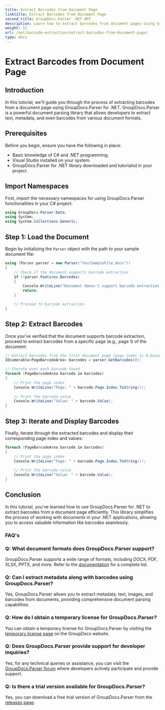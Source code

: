 ```yaml
---
title: Extract Barcodes from Document Page
linktitle: Extract Barcodes from Document Page
second_title: GroupDocs.Parser .NET API
description: Learn how to extract barcodes from document pages using GroupDocs.Parser for .NET. This tutorial provides step-by-step guidance for barcode extraction.
weight: 12
url: /net/barcode-extraction/extract-barcodes-from-document-page/
type: docs
---
```

# Extract Barcodes from Document Page

## Introduction
In this tutorial, we'll guide you through the process of extracting barcodes from a document page using GroupDocs.Parser for .NET. GroupDocs.Parser is a powerful document parsing library that allows developers to extract text, metadata, and even barcodes from various document formats.
## Prerequisites

Before you begin, ensure you have the following in place:
- Basic knowledge of C# and .NET programming.
- Visual Studio installed on your system.
- GroupDocs.Parser for .NET library downloaded and tutorialsd in your project.
## Import Namespaces
First, import the necessary namespaces for using GroupDocs.Parser functionalities in your C# project:

```csharp
using GroupDocs.Parser.Data;
using System;
using System.Collections.Generic;
```
## Step 1: Load the Document

Begin by initializing the `Parser` object with the path to your sample document file:

```csharp
using (Parser parser = new Parser("YourSampleFile.docx"))
{
    // Check if the document supports barcode extraction
    if (!parser.Features.Barcodes)
    {
        Console.WriteLine("Document doesn't support barcode extraction.");
        return;
    }

    // Proceed to barcode extraction
}
```
## Step 2: Extract Barcodes

Once you've verified that the document supports barcode extraction, proceed to extract barcodes from a specific page (e.g., page 1) of the document:

```csharp
// Extract barcodes from the first document page (page index is 0-based)
IEnumerable<PageBarcodeArea> barcodes = parser.GetBarcodes(0);

// Iterate over each barcode found
foreach (PageBarcodeArea barcode in barcodes)
{
    // Print the page index
    Console.WriteLine("Page: " + barcode.Page.Index.ToString());
    
    // Print the barcode value
    Console.WriteLine("Value: " + barcode.Value);
}
```
## Step 3: Iterate and Display Barcodes

Finally, iterate through the extracted barcodes and display their corresponding page index and values:

```csharp
foreach (PageBarcodeArea barcode in barcodes)
{
    // Print the page index
    Console.WriteLine("Page: " + barcode.Page.Index.ToString());
    
    // Print the barcode value
    Console.WriteLine("Value: " + barcode.Value);
}
```
## Conclusion

In this tutorial, you've learned how to use GroupDocs.Parser for .NET to extract barcodes from a document page efficiently. This library simplifies the process of working with documents in your .NET applications, allowing you to access valuable information like barcodes seamlessly.

### FAQ's

### Q: What document formats does GroupDocs.Parser support?
GroupDocs.Parser supports a wide range of formats, including DOCX, PDF, XLSX, PPTX, and more. Refer to the [documentation](https://tutorials.groupdocs.com/parser/net/) for a complete list.

### Q: Can I extract metadata along with barcodes using GroupDocs.Parser?
Yes, GroupDocs.Parser allows you to extract metadata, text, images, and barcodes from documents, providing comprehensive document parsing capabilities.

### Q: How do I obtain a temporary license for GroupDocs.Parser?
You can obtain a temporary license for GroupDocs.Parser by visiting the [temporary license page](https://purchase.groupdocs.com/temporary-license/) on the GroupDocs website.

### Q: Does GroupDocs.Parser provide support for developer inquiries?
Yes, for any technical queries or assistance, you can visit the [GroupDocs.Parser forum](https://forum.groupdocs.com/c/parser/17) where developers actively participate and provide support.

### Q: Is there a trial version available for GroupDocs.Parser?
Yes, you can download a free trial version of GroupDocs.Parser from the [releases page](https://releases.groupdocs.com/).
